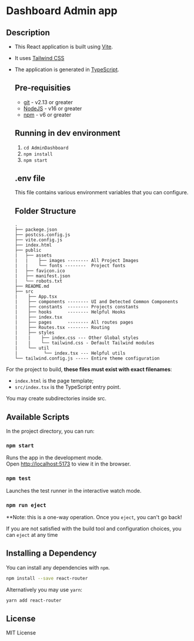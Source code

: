 # Dashboard Admin app

## Description
- This React application is built using [Vite](https://vitejs.dev/).
- It uses [Tailwind CSS](https://tailwindcss.com/)
- The application is generated in [TypeScript](https://www.typescriptlang.org/).

  ## Pre-requisities
  - [git](https://git-scm.com/) - v2.13 or greater
  - [NodeJS](https://nodejs.org/en/) - v16 or greater
  - [npm](https://www.npmjs.com/) - v6 or greater
 
  ## Running in dev environment
  1. `cd AdminDashboard`
  2. `npm install`
  3. `npm start`
 
  ## .env file
  This file contains various environment variables that you can configure.

  ## Folder Structure
  ```
  .
  ├── packege.json
  ├── postcss.config.js
  ├── vite.config.js
  ├── index.html
  ├── public
  |   ├── assets
  |   |    ├── images -------- All Project Images
  |   |    └── fonts --------  Project fonts
  |   ├── favicon.ico
  |   ├── manifest.json
  |   └── robots.txt
  ├── README.md
  ├── src
  |    ├── App.tsx
  |    ├── components -------- UI and Detected Common Components
  |    ├── constants  -------- Projects constants
  |    ├── hooks      -------- Helpful Hooks
  |    ├── index.tsx
  |    ├── pages      -------- All routes pages
  |    ├── Routes.tsx -------- Routing
  |    ├── styles
  |    |    ├── index.css --- Other Global styles
  |    |    └── tailwind.css - Default Tailwind modules
  |    └── util
  |          └── index.tsx --- Helpful utils
  └── tailwind.config.js ----- Entire theme configuration
  ```

For the project to build, **these files must exist with exact filenames**:
- `index.html` is the page template;
- `src/index.tsx` is the TypeScript entry point.

You may create subdirectories inside src.

## Available Scripts

In the project directory, you can run:

### `npm start`

Runs the app in the development mode.<br>
Open [http://localhost:5173](http://localhost:5173) to view it in the browser.

### `npm test`
Launches the test runner in the interactive watch mode.<br>

### `npm run eject`

**Note: this is a one-way operation. Once you `eject`, you can't go back!

If you are not satisfied with the build tool and configuration choices, you can `eject` at any time

## Installing a Dependency

You can install any dependencies with `npm`.

```sh
npm install --save react-router
```

Alternatively you may use `yarn`:

```sh
yarn add react-router
```

## License

MIT License
